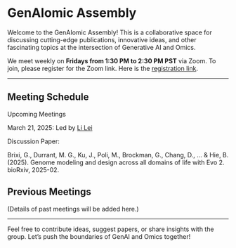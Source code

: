 # GenAIomic Assembly

Welcome to the GenAIomic Assembly! This is a collaborative space for discussing cutting-edge publications, innovative ideas, and other fascinating topics at the intersection of Generative AI and Omics.

We meet weekly on **Fridays from 1:30 PM to 2:30 PM PST** via Zoom. To join, please register for the Zoom link. Here is the [registration link](https://lbnl.zoom.us/meeting/register/mnq3wg4RTD23053uY5NBUQ).

---

## Meeting Schedule
Upcoming Meetings

March 21, 2025: Led by [Li Lei](https://www.linkedin.com/in/li-lei-bioinfo/)

Discussion Paper:

Brixi, G., Durrant, M. G., Ku, J., Poli, M., Brockman, G., Chang, D., ... & Hie, B. (2025). Genome modeling and design across all domains of life with Evo 2. bioRxiv, 2025-02.

## Previous Meetings
(Details of past meetings will be added here.)

---

Feel free to contribute ideas, suggest papers, or share insights with the group. Let’s push the boundaries of GenAI and Omics together!
